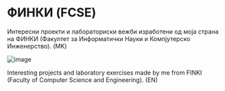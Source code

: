 # ФИНКИ (FCSE)
Интересни проекти и лабораториски вежби изработени од моја страна на ФИНКИ (Факултет за Информатички Науки и Компјутерско Инженерство). (MK)


![image](https://user-images.githubusercontent.com/93830641/209555008-089d590d-43ae-42c5-80d3-9921f1afacd0.png)


Interesting projects and laboratory exercises made by me from FINKI (Faculty of Computer Science and Engineering). (EN)

